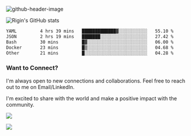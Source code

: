 
![github-header-image](https://github.com/riginoommen/riginoommen/assets/3840244/889cae65-df55-4cda-86cc-bf21bf1f2e96)

![Rigin's GitHub stats](https://github-readme-stats.vercel.app/api?username=riginoommen\&show_icons=true\&show=reviews,discussions_started,discussions_answered,prs_merged,prs_merged_percentage)


<!--START_SECTION:waka-->

```txt
YAML         4 hrs 39 mins   █████████████▓░░░░░░░░░░░   55.10 %
JSON         2 hrs 19 mins   ███████░░░░░░░░░░░░░░░░░░   27.42 %
Bash         30 mins         █▓░░░░░░░░░░░░░░░░░░░░░░░   06.00 %
Docker       23 mins         █▒░░░░░░░░░░░░░░░░░░░░░░░   04.68 %
Other        21 mins         █░░░░░░░░░░░░░░░░░░░░░░░░   04.28 %
```

<!--END_SECTION:waka-->

### Want to Connect?

I'm always open to new connections and collaborations. Feel free to reach out to me on Email/LinkedIn.

I'm excited to share with the world and make a positive impact with the community.

![](https://komarev.com/ghpvc/?username=riginoommen)

![](https://hit.yhype.me/github/profile?user_id=3840244)

